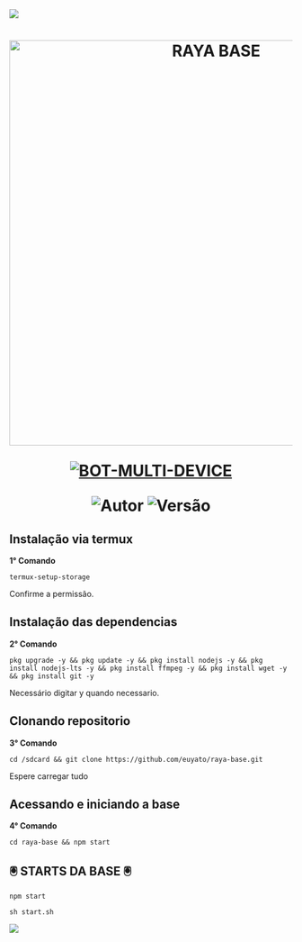 <img src="https://readme-typing-svg.herokuapp.com/?font=mono&size=30&duration=4000&color=FF0000&center=falso&vCenter=falso&lines=🜛+𝐁𝐀𝐒𝐄+𝐑𝐀𝐘𝐀+𝐕𝟏.𝟎+🜛;۞+𝐎𝐅𝐂+𝐔𝐏𝐃𝐀𝐓𝐄+۞">      

<h1 align="center">
<p>
<img src= "https://files.catbox.moe/dxmnzl.jpeg" alt="RAYA BASE" width="720">
</p>

<p align="center">
<a href="#"><img title="BOT-MULTI-DEVICE" src="https://img.shields.io/badge/BOT•MULTI•DEVICE-blue?&style=for-the-badge"></a>
</p>

<p align="center">
<img title="Autor" src="https://img.shields.io/badge/Autor-@euyato-orange.svg?style=for-the-badge&logo=github"></a>
<img title="Versão" src="https://img.shields.io/badge/Versão-1.0-orange.svg?style=for-the-badge&logo=github"></a>
</p>

## Instalação via termux
**1° Comando**
```
termux-setup-storage
```
Confirme a permissão.

## Instalação das dependencias
**2° Comando**
```
pkg upgrade -y && pkg update -y && pkg install nodejs -y && pkg install nodejs-lts -y && pkg install ffmpeg -y && pkg install wget -y && pkg install git -y
```
Necessário digitar y quando necessario.

## Clonando repositorio
**3° Comando**
```
cd /sdcard && git clone https://github.com/euyato/raya-base.git
```
Espere carregar tudo

## Acessando e iniciando a base
**4° Comando**
```
cd raya-base && npm start
```

## 🖲️ STARTS DA BASE 🖲
```
npm start
```
```
sh start.sh
```

<img src="https://readme-typing-svg.herokuapp.com/?font=mono&size=30&duration=4000&color=FF0000&center=falso&vCenter=falso&lines=֎+𝐍𝐄𝐌+𝐁𝐀𝐒𝐄+𝐑𝐀𝐘𝐀+֎"> 
